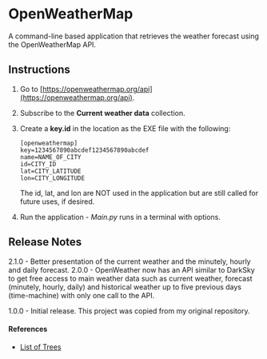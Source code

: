 # OpenWeatherMap
 A command-line based application that retrieves the weather forecast using the OpenWeatherMap API.

 ## Instructions ##
 1. Go to [https://openweathermap.org/api](https://openweathermap.org/api).
 2. Subscribe to the **Current weather data** collection.
 3. Create a **key.id** in the location as the EXE file with the following:

     ```
     [openweathermap]
     key=1234567890abcdef1234567890abcdef
     name=NAME_OF_CITY
     id=CITY_ID
     lat=CITY_LATITUDE
     lon=CITY_LONGITUDE
     ```
     The id, lat, and lon are NOT used in the application but are still called for future uses, if desired.

 4. Run the application - *Main.py* runs in a terminal with options.
 
 ## Release Notes ##
 2.1.0 - Better presentation of the current weather and the minutely, hourly and daily forecast.
 2.0.0 - OpenWeather now has an API similar to DarkSky to get free access to main weather data such as current weather, forecast (minutely, hourly, daily) and historical weather up to five previous days (time-machine) with only one call to the API.
 
 1.0.0 - Initial release. This project was copied from my original repository. 

#### References ####
* [List of Trees](https://www.treenames.net/common_tree_names.html)
